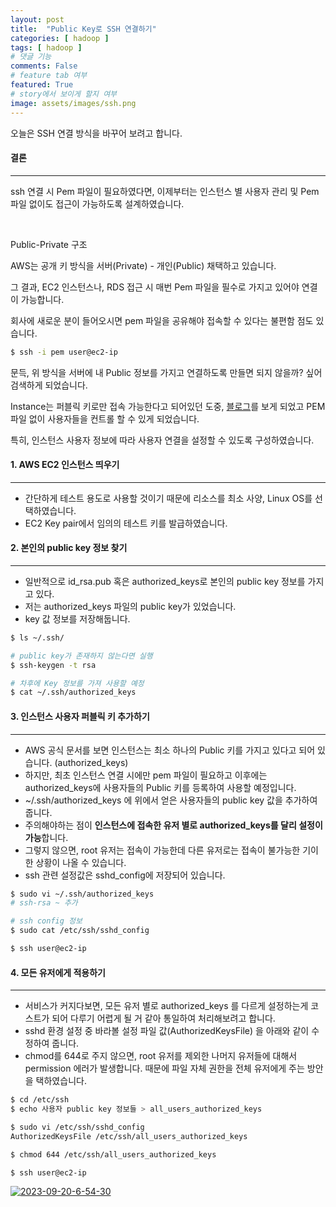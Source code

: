 ```yaml
---
layout: post
title:  "Public Key로 SSH 연결하기"
categories: [ hadoop ]
tags: [ hadoop ]
# 댓글 기능
comments: False
# feature tab 여부
featured: True
# story에서 보이게 할지 여부
image: assets/images/ssh.png
---
```


오늘은 SSH 연결 방식을 바꾸어 보려고 합니다.

#### 결론
---
ssh 연결 시 Pem 파일이 필요하였다면, 이제부터는 인스턴스 별 사용자 관리 및 Pem 파일 없이도 접근이 가능하도록 설계하였습니다.

<br>

Public-Private 구조

AWS는 공개 키 방식을 서버(Private) - 개인(Public) 채택하고 있습니다.

그 결과, EC2 인스턴스나, RDS 접근 시 매번 Pem 파일을 필수로 가지고 있어야 연결이 가능합니다.

회사에 새로운 분이 들어오시면 pem 파일을 공유해야 접속할 수 있다는 불편함 점도 있습니다.

```bash
$ ssh -i pem user@ec2-ip
```

문득, 위 방식을 서버에 내 Public 정보를 가지고 연결하도록 만들면 되지 않을까? 싶어 검색하게 되었습니다.

Instance는 퍼블릭 키로만 접속 가능한다고 되어있던 도중, [블로그](https://mumomu.tistory.com/119)를 보게 되었고 PEM 파일 없이 사용자들을 컨트롤 할 수 있게 되었습니다.

특히, 인스턴스 사용자 정보에 따라 사용자 연결을 설정할 수 있도록 구성하였습니다.

#### 1. AWS EC2 인스턴스 띄우기
---
- 간단하게 테스트 용도로 사용할 것이기 때문에 리소스를 최소 사양, Linux OS를 선택하였습니다.
- EC2 Key pair에서 임의의 테스트 키를 발급하였습니다.

#### 2. 본인의 public key 정보 찾기
---
- 일반적으로 id_rsa.pub 혹은 authorized_keys로 본인의 public key 정보를 가지고 있다.
- 저는 authorized_keys 파일의 public key가 있었습니다.
- key 값 정보를 저장해둡니다.

```bash
$ ls ~/.ssh/

# public key가 존재하지 않는다면 실행
$ ssh-keygen -t rsa

# 차후에 Key 정보를 가져 사용할 예정
$ cat ~/.ssh/authorized_keys
```

#### 3. 인스턴스 사용자 퍼블릭 키 추가하기
---
- AWS 공식 문서를 보면 인스턴스는 최소 하나의 Public 키를 가지고 있다고 되어 있습니다. (authorized_keys)
- 하지만, 최초 인스턴스 연결 시에만 pem 파일이 필요하고 이후에는 authorized_keys에 사용자들의 Public 키를 등록하여 사용할 예정입니다.
- ~/.ssh/authorized_keys 에 위에서 얻은 사용자들의 public key 값을 추가하여 줍니다.
- 주의해야하는 점이 **인스턴스에 접속한 유저 별로 authorized_keys를 달리 설정이 가능**합니다.
- 그렇지 않으면, root 유저는 접속이 가능한데 다른 유저로는 접속이 불가능한 기이한 상황이 나올 수 있습니다.
- ssh 관련 설정값은 sshd_config에 저장되어 있습니다.

```bash
$ sudo vi ~/.ssh/authorized_keys
# ssh-rsa ~ 추가

# ssh config 정보
$ sudo cat /etc/ssh/sshd_config
```

```bash
$ ssh user@ec2-ip
```

#### 4. 모든 유저에게 적용하기
---
- 서비스가 커지다보면, 모든 유저 별로 authorized_keys 를 다르게 설정하는게 코스트가 되어 다루기 어렵게 될 거 같아 통일하여 처리해보려고 합니다.
- sshd 환경 설정 중 바라볼 설정 파일 값(AuthorizedKeysFile) 을 아래와 같이 수정하여 줍니다.
- chmod를 644로 주지 않으면, root 유저를 제외한 나머지 유저들에 대해서 permission 에러가 발생합니다. 때문에 파일 자체 권한을 전체 유저에게 주는 방안을 택하였습니다.

```bash
$ cd /etc/ssh
$ echo 사용자 public key 정보들 > all_users_authorized_keys 

$ sudo vi /etc/ssh/sshd_config
AuthorizedKeysFile /etc/ssh/all_users_authorized_keys

$ chmod 644 /etc/ssh/all_users_authorized_keys

$ ssh user@ec2-ip
```

<a href="https://ibb.co/VQ0KJLX"><img src="https://i.ibb.co/P9sSFrB/2023-09-20-6-54-30.png" alt="2023-09-20-6-54-30" border="0"></a>